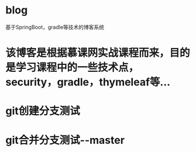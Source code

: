 # blog
基于SpringBoot，gradle等技术的博客系统

# 该博客是根据慕课网实战课程而来，目的是学习课程中的一些技术点，security，gradle，thymeleaf等...

# git创建分支测试

# git合并分支测试--master
